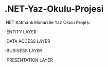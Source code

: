 # .NET-Yaz-Okulu-Projesi
.NET Katmanlı Mimari ile Yaz Okulu Projesi

-ENTITY LAYER

-DATA ACCESS LAYER

-BUSINESS LAYER

-PRESENTATION LAYER
